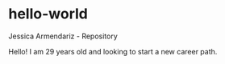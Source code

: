 # hello-world
Jessica Armendariz - Repository

Hello! I am 29 years old and looking to start a new career path.
